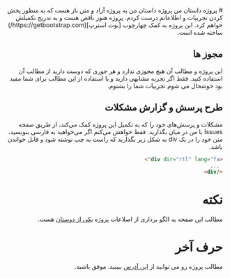 <div dir="rtl" lang="fa">
# پروژه داستان من
پروژه داستان من یه پروژه آزاد و متن باز هست که به منظور پخش کردن تجربیات و اطلاعاتم درست کردم.
پروژه هنوز ناقص هست و به تدریج تکمیلش خواهم کرد.
این پروژه به کمک چهارچوب [بوت استرپ](https://getbootstrap.com/) ساخته شده است.

## مجوز ها
این پروژه و مطالب آن هیچ مجوزی ندارد و هر جوری که دوست دارید از مطالب آن استفاده کنید.
فقط اگر تجربه مشابهی دارید و یا استفاده از این مطالب برای شما مفید بود خوشحال می شوم تجربیات شما را بشنوم.

## طرح پرسش و گزارش مشکلات
مشکلات و پرسش‌های خود را که به تکمیل این پروژه کمک می‌کند، از طریق صفحه Issues با من در میان بگذارید.
فقط خواهش می‌کنم اگر می‌خواهید به فارسی بنویسید، متن خود را در  یک div به شکل زیر بگذارید که راست به چپ نوشته شود و قابل خواندن باشد. 
```html
<div dir="rtl" lang="fa">
 ...
</div>
```

# نکته
مطالب این صفحه یه الگو برداری از اصلاعات پروژه [یکی از دوستان](https://github.com/dutymess/laravel-0-to-60) هست.

# حرف آخر
مطالب پروژه رو می توانید از [این آدرس](https://mohsen1299.github.io/myStory) ببینید.
موفق باشید.

</div>